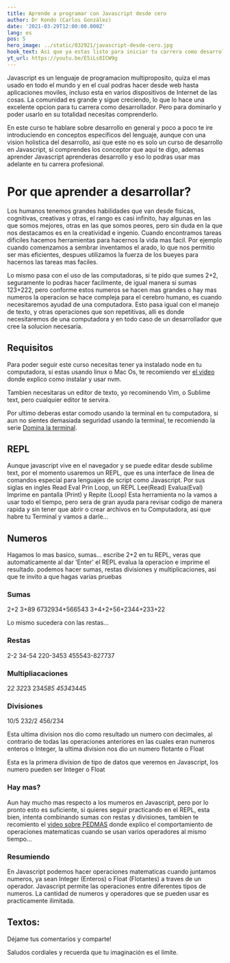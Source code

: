 ```yaml
---
title: Aprende a programar con Javascript desde cero
author: Dr Kondo (Carlos González)
date: '2021-03-29T12:00:00.000Z'
lang: es
pos: 5
hero_image: ../static/032921/javascript-desde-cero.jpg
hook_text: Asi que ya estas listo para iniciar tu carrera como desarrollador, felicidades,en este tutorial encontraras desde los coneptos mas basicos, hasta POO.
yt_url: https://youtu.be/E5iLs8ICW9g
---
```


Javascript es un lenguaje de programacion multiproposito, quiza el mas usado en todo el mundo y en el cual podras hacer desde web hasta aplicaciones moviles, incluso esta en varios dispositivos de Internet de las cosas. La comunidad es grande y sigue creciendo, lo que lo hace una excelente opcion para tu carrera como desarrollador. Pero para dominarlo y poder usarlo en su totalidad necesitas comprenderlo.

En este curso te hablare sobre desarrollo en general y poco a poco te ire introduciendo en conceptos especificos del lenguaje, aunque con una vision holistica del desarrollo, asi que este no es solo un curso de desarrollo en Javascript, si comprendes los conceptor que aqui te digo, ademas aprender Javascript aprenderas desarrollo y eso lo podras usar mas adelante en tu carrera profesional.

# Por que aprender a desarrollar?

Los humanos tenemos grandes habilidades que van desde fisicas, cognitivas, creativas y otras, el rango es casi infinito, hay algunas en las que somos mejores, otras en las que somos peores, pero sin duda en la que nos destacamos es en la creatividad e ingenio. Cuando encontramos tareas dificiles hacemos herramientas para hacernos la vida mas facil. Por ejemplo cuando comenzamos a sembrar inventamos el arado, lo que nos permitio ser mas eficientes, despues utilizamos la fuerza de los bueyes para hacernos las tareas mas faciles.

Lo mismo pasa con el uso de las computadoras, si te pido que sumes 2+2, seguramente lo podras hacer facilmente, de igual manera si sumas 123+222, pero conforme estos numeros se hacen mas grandes o hay mas numeros la operacion se hace compleja para el cerebro humano, es cuando necesitaremos ayudad de una computadora. Esto pasa igual con el manejo de texto, y otras operaciones que son repetitivas, alli es donde necesitaremos de una computadora y en todo caso de un desarrollador que cree la solucion necesaria.

## Requisitos

Para poder seguir este curso necesitas tener ya instalado node en tu computadora, si estas usando linux o Mac Os, te recomiendo ver [el video](https:yt) donde explico como instalar y usar nvm.

Tambien necesitaras un editor de texto, yo recominendo Vim, o Sublime text, pero cualquier editor te servira.

Por ultimo deberas estar comodo usando la terminal en tu computadora, si aun no sientes demasiada seguridad usando la terminal, te recomiendo la serie [Domina la terminal](https://).

## REPL

Aunque javascript vive en el navegador y se puede editar desde sublime text, por el momento usaremos un REPL, que es una interface de linea de comandos especial para lenguajes de script como Javascript.
Por sus siglas en ingles Read Eval Prin Loop, un REPL Lee(Read) Evalua(Eval) Imprime en pantalla (Print) y Repite (Loop)
Esta herramienta no la vamos a usar todo el tiempo, pero sera de gran ayuda para revisar codigo de manera rapida y sin tener que abrir o crear archivos en tu Computadora, asi que habre tu Terminal y vamos a darle...


## Numeros

Hagamos lo mas basico, sumas...
escribe 2+2 en tu REPL, veras que automaticamente al dar 'Enter' el REPL evalua la operacion e imprime el resultado.
podemos hacer sumas, restas divisiones y multiplicaciones, asi que te invito a que hagas varias pruebas

### Sumas
2+2
3+89
6732934+566543
3+4+2+56+2344+233+22

Lo mismo sucedera con las restas...

### Restas
2-2
34-54
220-3453
455543-827737

### Multipliacaciones

2*2
32*23
234*585
4534*3445

### Divisiones

10/5
232/2
456/234

Esta ultima division nos dio como resultado un numero con decimales, al contrario de todas las operaciones anteriores en las cuales eran numeros enteros o Integer, la ultima division nos dio un numero flotante o Float

Esta es la primera division de tipo de datos que veremos en Javascript, los numero pueden ser Integer o Float

### Hay mas?

Aun hay mucho mas respecto a los mumeros en Javascript, pero por lo pronto esto es suficiente, si quieres seguir practicando en el REPL, esta bien, intenta combinando sumas con restas y divisiones, tambien te recomiento el [video sobre PEDMAS](https://) donde explico el comportamiento de operaciones matematicas cuando se usan varios operadores al mismo tiempo...

### Resumiendo

En Javascript podemos hacer operaciones matematicas cuando juntamos numeros, ya sean Integer (Enteros) o Float (Flotantes) a traves de un operador. Javascript permite las operaciones entre diferentes tipos de numeros. La cantidad de numeros y operadores que se pueden usar es practicamente ilimitada.

## Textos:

Déjame tus comentarios y comparte!

Saludos cordiales y recuerda que tu imaginación es el límite.


